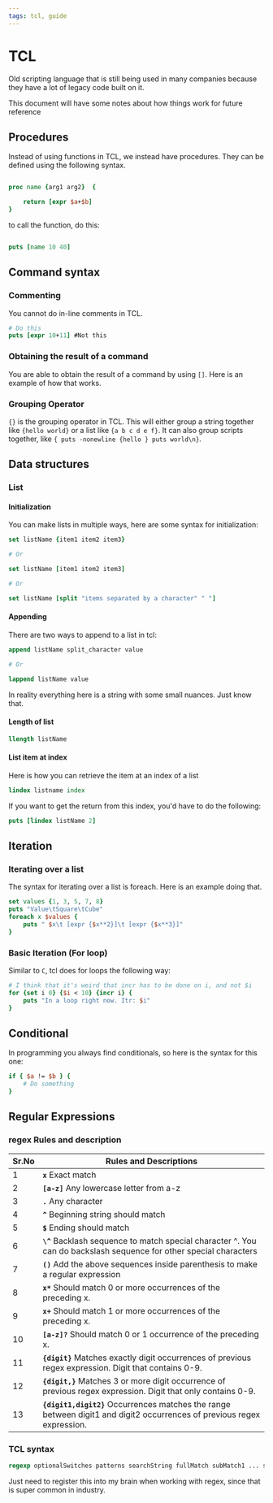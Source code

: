 ```yaml
---
tags: tcl, guide
---
```

# TCL

Old scripting language that is still being used in many companies because they have a lot of legacy code built on it.

This document will have some notes about how things work for future reference

## Procedures

Instead of using functions in TCL, we instead have procedures. They can be defined using the following syntax.

```tcl

proc name {arg1 arg2}  {

    return [expr $a+$b]
}
```

to call the function, do this:

```tcl

puts [name 10 40]
```

## Command syntax

### Commenting

You cannot do in-line comments in TCL.

```tcl
# Do this
puts [expr 10+11] #Not this
```

### Obtaining the result of a command

You are able to obtain the result of a command by using `[]`. Here is an example of how that works.

### Grouping Operator

`{}` is the grouping operator in TCL. This will either group a string together like `{hello world}` or a list like `{a b c d e f}`. It can also group scripts together, like `{ puts -nonewline {hello } puts world\n}`.

## Data structures

### List

#### Initialization
You can make lists in multiple ways, here are some syntax for initialization:

```tcl
set listName {item1 item2 item3}

# Or

set listName [item1 item2 item3]

# Or

set listName [split "items separated by a character" " "]
```

#### Appending

There are two ways to append to a list in tcl:

```tcl
append listName split_character value

# Or

lappend listName value
```

In reality everything here is a string with some small nuances. Just know that.

#### Length of list

```tcl
llength listName
```

#### List item at index

Here is how you can retrieve the item at an index of a list

```tcl
lindex listname index
```

If you want to get the return from this index, you'd have to do the following:

```tcl
puts [lindex listName 2]
```

## Iteration

### Iterating over a list

The syntax for iterating over a list is foreach. Here is an example doing that.

```tcl
set values {1, 3, 5, 7, 8}
puts "Value\tSquare\tCube"
foreach x $values {
    puts " $x\t [expr {$x**2}]\t [expr {$x**3}]"
}
```

### Basic Iteration (For loop)

Similar to `C`, tcl does for loops the following way:

```tcl
# I think that it's weird that incr has to be done on i, and not $i
for {set i 0} {$i < 10} {incr i} {
    puts "In a loop right now. Itr: $i"
}
```

## Conditional

In programming you always find conditionals, so here is the syntax for this one:

```tcl
if { $a != $b } {
    # Do something
}
```

## Regular Expressions

### regex Rules and description

| Sr.No  | Rules and Descriptions |
| --- | --- |
| 1 | **`x`** Exact match |
| 2 | **`[a-z]`** Any lowercase letter from a-z |
| 3 | **`.`** Any character |
| 4 | **`^`** Beginning string should match |
| 5 | **`$`** Ending should match |
| 6 | **`\^`** Backlash sequence to match special character ^. You can do backslash sequence for other special characters |
| 7 | **`()`** Add the above sequences inside parenthesis to make a regular expression |
| 8 | **`x*`** Should match 0 or more occurrences of the preceding x. |
| 9 | **`x+`** Should match 1 or more occurrences of the preceding x. |
| 10 | **`[a-z]?`** Should match 0 or 1 occurrence of the preceding x. |
| 11 | **`{digit}`** Matches exactly digit occurrences of previous regex expression. Digit that contains 0-9.
| 12 | **`{digit,}`** Matches 3 or more digit occurrence of previous regex expression. Digit that only contains 0-9.
| 13 | **`{digit1,digit2}`** Occurrences matches the range between digit1 and digit2 occurrences of previous regex expression.

### TCL syntax

```tcl
regexp optionalSwitches patterns searchString fullMatch subMatch1 ... subMatchn
```

Just need to register this into my brain when working with regex, since that is super common in industry.
